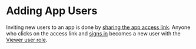 # Adding App Users

Inviting new users to an app is done by [sharing the app access link](../authoring-apps/publish-and-share/sharing-and-access-controls.md#access-links). Anyone who clicks on the access link and [signs in](../viewing-apps/signing-in.md) becomes a new user with the [Viewer user role](user-management-and-roles.md#viewer).  

